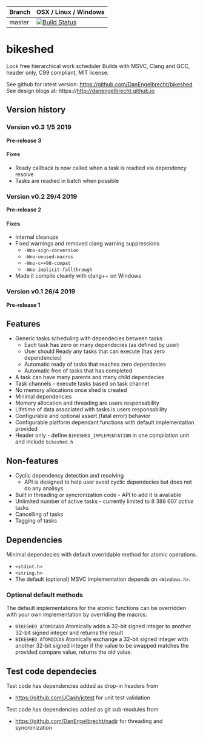 |Branch      | OSX / Linux / Windows |
|------------|-----------------------|
|master      | [![Build Status](https://travis-ci.org/DanEngelbrecht/bikeshed.svg?branch=master)](https://travis-ci.org/DanEngelbrecht/bikeshed?branch=master) |

# bikeshed
Lock free hierarchical work scheduler
Builds with MSVC, Clang and GCC, header only, C99 compliant, MIT license.

See github for latest version: https://github.com/DanEngelbrecht/bikeshed
See design blogs at: https://http://danengelbrecht.github.io

## Version history

### Version v0.3 1/5 2019

**Pre-release 3**

#### Fixes

- Ready callback is now called when a task is readied via dependency resolve
- Tasks are readied in batch when possible

### Version v0.2 29/4 2019

**Pre-release 2**

#### Fixes

- Internal cleanups
- Fixed warnings and removed clang warning suppressions
  - `-Wno-sign-conversion`
  - `-Wno-unused-macros`
  - `-Wno-c++98-compat`
  - `-Wno-implicit-fallthrough`
- Made it compile cleanly with clang++ on Windows

### Version v0.1 26/4 2019

**Pre-release 1**

## Features
- Generic tasks scheduling with dependecies between tasks
  - Each task has zero or many dependecies (as defined by user)
  - User should Ready any tasks that can execute (has zero dependencies)
  - Automatic ready of tasks that reaches zero dependecies
  - Automatic free of tasks that has completed
- A task can have many parents and many child dependecies
- Task channels - execute tasks based on task channel
- No memory allocations once shed is created
- Minimal dependencies
- Memory allocation and threading are users responsability
- Lifetime of data associated with tasks is users responsability
- Configurable and optional assert (fatal error) behavior
- Configurable platform dependant functions with default implementation provided
- Header only - define `BIKESHED_IMPLEMENTATION` in one compilation unit and include `bikeshed.h`

## Non-features
- Cyclic dependency detection and resolving
  - API is designed to help user avoid cyclic dependecies but does not do any analisys
- Built in threading or syncronization code - API to add it is available
- Unlimited number of active tasks - currently limited to 8 388 607 *active* tasks
- Cancelling of tasks
- Tagging of tasks

## Dependencies
Minimal dependecies with default overridable method for atomic operations.
 - `<stdint.h>`
 - `<string.h>`
 - The default (optional) MSVC implementation depends on `<Windows.h>`.

### Optional default methods
The default implementations for the atomic functions can be overridden with your own implementation by overriding the macros:
 - `BIKESHED_ATOMICADD` Atomically adds a 32-bit signed integer to another 32-bit signed integer and returns the result
 - `BIKESHED_ATOMICCAS` Atomically exchange a 32-bit signed integer with another 32-bit signed integer if the value to be swapped matches the provided compare value, returns the old value.

## Test code dependecies

Test code has dependencies added as drop-in headers from
 - https://github.com/JCash/jctest for unit test validation

Test code has dependencies added as git sub-modules from
 - https://github.com/DanEngelbrecht/nadir for threading and syncronization
